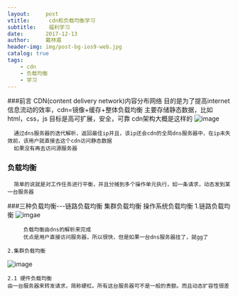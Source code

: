 ```yaml
---
layout:     post
vtitle:      cdn和负载均衡学习
subtitle:    福利学习
date:       2017-12-13
author:     戴林甫
header-img: img/post-bg-ios9-web.jpg
catalog: true
tags:
    - cdn
    - 负载均衡
    - 学习
---
```

###前言
    CDN(content delivery network)内容分布网络
    目的是为了提高internet信息流动的效率，cdn=镜像+缓存+整体负载均衡
    主要存储静态数据，比如html，css，js
    目标是高可扩展，安全，可靠
    cdn架构大概是这样的
![image](https://timgsa.baidu.com/timg?image&quality=80&size=b9999_10000&sec=1513183836260&di=38f8dab5021900d9dee158fe3fcf5f81&imgtype=0&src=http%3A%2F%2Fimages2015.cnblogs.com%2Fblog%2F352939%2F201611%2F352939-20161130192550584-35058029.png)
      
      通过dns服务器的迭代解析，返回最佳ip并且，该ip还会cdn的全局dns服务器中，在ip未失效前，该用户就直接去这个cdn访问静态数据
      如果没有再去访问源服务器
### 负载均衡
      简单的说就是对工作任务进行平衡，并且分摊到多个操作单元执行，如一条请求，动态发到某一台服务器
      
###三种负载均衡---链路负载均衡 集群负载均衡 操作系统负载均衡
      1.链路负载均衡
![imgae](https://gss0.bdstatic.com/94o3dSag_xI4khGkpoWK1HF6hhy/baike/c0%3Dbaike72%2C5%2C5%2C72%2C24/sign=9f2b783e8526cffc7d27b7e0d86821f5/cb8065380cd79123bfb39ad3aa345982b3b780c1.jpg)      
         
         负载均衡由dns的解析来完成
         优点是用户直接访问服务器，所以很快，但是如果一台dns服务器挂了，就gg了
         
    2.集群负载均衡
    
![image](http://s3.51cto.com/wyfs02/M01/6D/55/wKiom1VhRJrRo4JbAAD2NT8fP1M497.jpg)       
    
    2.1 硬件负载均衡
    由一台服务器来转发请求，简称硬杠。所有这台服务器可不是一般的贵额。而且动态扩容性很差
    